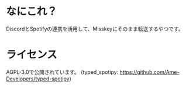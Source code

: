 # なにこれ？
DiscordとSpotifyの連携を活用して、Misskeyにそのまま転送するやつです。

# ライセンス
AGPL-3.0で公開されています。 (typed_spotipy: https://github.com/Ame-Developers/typed-spotipy)
